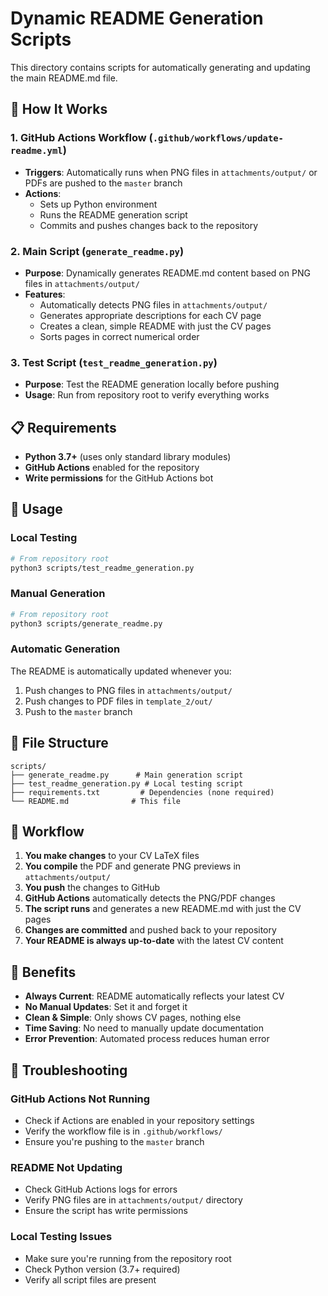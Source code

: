 # Dynamic README Generation Scripts

This directory contains scripts for automatically generating and updating the main README.md file.

## 🚀 How It Works

### 1. **GitHub Actions Workflow** (`.github/workflows/update-readme.yml`)
- **Triggers**: Automatically runs when PNG files in `attachments/output/` or PDFs are pushed to the `master` branch
- **Actions**: 
  - Sets up Python environment
  - Runs the README generation script
  - Commits and pushes changes back to the repository

### 2. **Main Script** (`generate_readme.py`)
- **Purpose**: Dynamically generates README.md content based on PNG files in `attachments/output/`
- **Features**:
  - Automatically detects PNG files in `attachments/output/`
  - Generates appropriate descriptions for each CV page
  - Creates a clean, simple README with just the CV pages
  - Sorts pages in correct numerical order

### 3. **Test Script** (`test_readme_generation.py`)
- **Purpose**: Test the README generation locally before pushing
- **Usage**: Run from repository root to verify everything works

## 📋 Requirements

- **Python 3.7+** (uses only standard library modules)
- **GitHub Actions** enabled for the repository
- **Write permissions** for the GitHub Actions bot

## 🔧 Usage

### Local Testing
```bash
# From repository root
python3 scripts/test_readme_generation.py
```

### Manual Generation
```bash
# From repository root
python3 scripts/generate_readme.py
```

### Automatic Generation
The README is automatically updated whenever you:
1. Push changes to PNG files in `attachments/output/`
2. Push changes to PDF files in `template_2/out/`
3. Push to the `master` branch

## 📁 File Structure

```
scripts/
├── generate_readme.py      # Main generation script
├── test_readme_generation.py # Local testing script
├── requirements.txt         # Dependencies (none required)
└── README.md              # This file
```

## 🔄 Workflow

1. **You make changes** to your CV LaTeX files
2. **You compile** the PDF and generate PNG previews in `attachments/output/`
3. **You push** the changes to GitHub
4. **GitHub Actions** automatically detects the PNG/PDF changes
5. **The script runs** and generates a new README.md with just the CV pages
6. **Changes are committed** and pushed back to your repository
7. **Your README is always up-to-date** with the latest CV content

## 🎯 Benefits

- **Always Current**: README automatically reflects your latest CV
- **No Manual Updates**: Set it and forget it
- **Clean & Simple**: Only shows CV pages, nothing else
- **Time Saving**: No need to manually update documentation
- **Error Prevention**: Automated process reduces human error

## 🚨 Troubleshooting

### GitHub Actions Not Running
- Check if Actions are enabled in your repository settings
- Verify the workflow file is in `.github/workflows/`
- Ensure you're pushing to the `master` branch

### README Not Updating
- Check GitHub Actions logs for errors
- Verify PNG files are in `attachments/output/` directory
- Ensure the script has write permissions

### Local Testing Issues
- Make sure you're running from the repository root
- Check Python version (3.7+ required)
- Verify all script files are present
